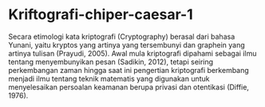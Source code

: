 # Kriftografi-chiper-caesar-1
Secara etimologi kata kriptografi (Cryptography) berasal dari bahasa Yunani, yaitu kryptos yang artinya yang tersembunyi dan graphein yang artinya tulisan (Prayudi, 2005). Awal mula kriptografi dipahami sebagai ilmu tentang menyembunyikan pesan (Sadikin, 2012), tetapi seiring perkembangan zaman hingga saat ini pengertian kriptografi berkembang menjadi ilmu tentang teknik matematis yang digunakan untuk menyelesaikan persoalan keamanan berupa privasi dan otentikasi (Diffie, 1976).
